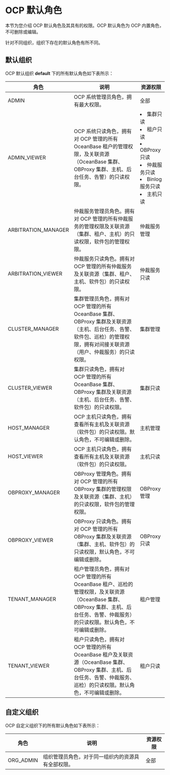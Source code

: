 # OCP 默认角色

本节为您介绍 OCP 默认角色及其具有的权限。OCP 默认角色为 OCP 内置角色，不可删除或编辑。

针对不同组织，组织下存在的默认角色有所不同。

## 默认组织

OCP 默认组织 **default** 下的所有默认角色如下表所示：

|     角色             |    说明         |    资源权限   |
|----------------------|-----------------|--------|
| ADMIN                | OCP 系统管理员角色，拥有最大权限。     | 全部    |
| ADMIN_VIEWER         | OCP 系统只读角色，拥有对 OCP 管理的所有 OceanBase 租户的管理权限，及关联资源（OceanBase 集群、OBProxy 集群、主机、后台任务、告警）的只读权限。   | <li>集群只读</li><li>租户只读</li><li>OBProxy只读</li><li>仲裁服务只读</li><li>Binlog 服务只读</li><li>主机只读 </li>   |
| ARBITRATION_MANAGER  | 仲裁服务管理员角色。拥有对 OCP 管理的所有仲裁服务的管理权限及关联资源（集群、租户、主机）的只读权限，软件包的管理权限。   | 仲裁服务管理   |
| ARBITRATION_VIEWER   | 仲裁服务只读角色。拥有对 OCP 管理的所有仲裁服务及关联资源（集群、租户、主机、软件包）的只读权限。   | 仲裁服务只读     |
| CLUSTER_MANAGER      | 集群管理员角色，拥有对 OCP 管理的所有 OceanBase 集群、OBProxy 集群及关联资源（主机、后台任务、告警、软件包、巡检）的管理权限，拥有对间接关联资源（用户、仲裁服务）的只读权限。         | 集群管理     |
| CLUSTER_VIEWER       | 集群只读角色，拥有对 OCP 管理的所有 OceanBase 集群、OBProxy 集群及关联资源（主机、后台任务、告警、软件包）的只读权限。     | 集群只读      |
| HOST_MANAGER         | OCP 主机只读角色，拥有查看所有主机及关联资源（软件包）的只读权限。默认角色，不可编辑或删除。       | 主机管理     |
| HOST_VIEWER          | OCP 主机只读角色，拥有查看所有主机及关联资源（软件包）的只读权限。     | 主机只读       |
| OBPROXY_MANAGER      | OBProxy 管理角色。拥有对 OCP 管理的所有 OBProxy 集群的管理权限及关联资源（集群、主机）的只读权限，软件包的管理权限。         | OBProxy 管理     |
| OBPROXY_VIEWER       | OBProxy 只读角色。拥有对 OCP 管理的所有 OBProxy 集群及关联资源（集群、主机、软件包）的只读权限，默认角色，不可编辑或删除。          | OBProxy 只读       |
| TENANT_MANAGER       | 租户管理员角色，拥有对 OCP 管理的所有 OceanBase 租户、巡检的管理权限，及关联资源（OceanBase 集群、OBProxy 集群、主机、后台任务、告警、仲裁服务）的只读权限。默认角色，不可编辑或删除。           | 租户管理  |
| TENANT_VIEWER        | 租户只读角色，拥有对 OCP 管理的所有 OceanBase 租户及关联资源（OceanBase 集群、OBProxy 集群、主机、后台任务、告警、仲裁服务、巡检）的只读权限。默认角色，不可编辑或删除。      | 租户只读    |

## 自定义组织

OCP 自定义组织下的所有默认角色如下表所示：

|     角色             |    说明         |    资源权限   |
|----------------------|-----------------|--------|
| ORG_ADMIN  | 组织管理员角色，对于同一组织内的资源具有全部权限。   |  全部  |
